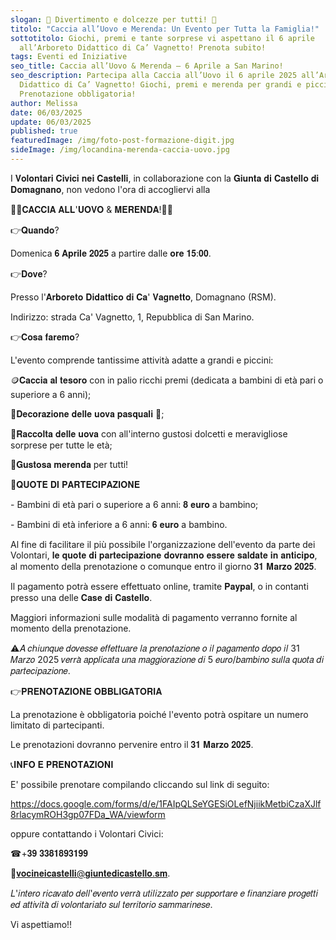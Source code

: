 ```yaml
---
slogan: 🥚 Divertimento e dolcezze per tutti! 🍬
titolo: "Caccia all’Uovo e Merenda: Un Evento per Tutta la Famiglia!"
sottotitolo: Giochi, premi e tante sorprese vi aspettano il 6 aprile
  all’Arboreto Didattico di Ca’ Vagnetto! Prenota subito!
tags: Eventi ed Iniziative
seo_title: Caccia all’Uovo & Merenda – 6 Aprile a San Marino!
seo_description: Partecipa alla Caccia all’Uovo il 6 aprile 2025 all’Arboreto
  Didattico di Ca’ Vagnetto! Giochi, premi e merenda per grandi e piccini.
  Prenotazione obbligatoria!
author: Melissa
date: 06/03/2025
update: 06/03/2025
published: true
featuredImage: /img/foto-post-formazione-digit.jpg
sideImage: /img/locandina-merenda-caccia-uovo.jpg
---
```

I 𝐕𝐨𝐥𝐨𝐧𝐭𝐚𝐫𝐢 𝐂𝐢𝐯𝐢𝐜𝐢 𝐧𝐞𝐢 𝐂𝐚𝐬𝐭𝐞𝐥𝐥𝐢, in collaborazione con la 𝐆𝐢𝐮𝐧𝐭𝐚 𝐝𝐢 𝐂𝐚𝐬𝐭𝐞𝐥𝐥𝐨 𝐝𝐢 𝐃𝐨𝐦𝐚𝐠𝐧𝐚𝐧𝐨, non vedono l'ora di accogliervi alla

🐣🥜𝐂𝐀𝐂𝐂𝐈𝐀 𝐀𝐋𝐋'𝐔𝐎𝐕𝐎 & 𝐌𝐄𝐑𝐄𝐍𝐃𝐀!🥜🐣

👉𝐐𝐮𝐚𝐧𝐝𝐨?

Domenica 𝟔 𝐀𝐩𝐫𝐢𝐥𝐞 𝟐𝟎𝟐𝟓 a partire dalle 𝐨𝐫𝐞 𝟏𝟓:𝟎𝟎.

👉𝐃𝐨𝐯𝐞?

Presso l'𝐀𝐫𝐛𝐨𝐫𝐞𝐭𝐨 𝐃𝐢𝐝𝐚𝐭𝐭𝐢𝐜𝐨 𝐝𝐢 𝐂𝐚' 𝐕𝐚𝐠𝐧𝐞𝐭𝐭𝐨, Domagnano (RSM).

Indirizzo: strada Ca' Vagnetto, 1, Repubblica di San Marino.

👉𝐂𝐨𝐬𝐚 𝐟𝐚𝐫𝐞𝐦𝐨?

L'evento comprende tantissime attività adatte a grandi e piccini:

🪙𝐂𝐚𝐜𝐜𝐢𝐚 𝐚𝐥 𝐭𝐞𝐬𝐨𝐫𝐨 con in palio ricchi premi (dedicata a bambini di età pari o superiore a 6 anni);

🎨𝐃𝐞𝐜𝐨𝐫𝐚𝐳𝐢𝐨𝐧𝐞 𝐝𝐞𝐥𝐥𝐞 𝐮𝐨𝐯𝐚 𝐩𝐚𝐬𝐪𝐮𝐚𝐥𝐢 🥚;

🍬𝐑𝐚𝐜𝐜𝐨𝐥𝐭𝐚 𝐝𝐞𝐥𝐥𝐞 𝐮𝐨𝐯𝐚 con all'interno gustosi dolcetti e meravigliose sorprese per tutte le età;

🥜𝐆𝐮𝐬𝐭𝐨𝐬𝐚 𝐦𝐞𝐫𝐞𝐧𝐝𝐚 per tutti!

💸𝐐𝐔𝐎𝐓𝐄 𝐃𝐈 𝐏𝐀𝐑𝐓𝐄𝐂𝐈𝐏𝐀𝐙𝐈𝐎𝐍𝐄

\- Bambini di età pari o superiore a 6 anni: 𝟖 𝐞𝐮𝐫𝐨 a bambino;

\- Bambini di età inferiore a 6 anni: 𝟔 𝐞𝐮𝐫𝐨 a bambino.

Al fine di facilitare il più possibile l'organizzazione dell'evento da parte dei Volontari, 𝐥𝐞 𝐪𝐮𝐨𝐭𝐞 𝐝𝐢 𝐩𝐚𝐫𝐭𝐞𝐜𝐢𝐩𝐚𝐳𝐢𝐨𝐧𝐞 𝐝𝐨𝐯𝐫𝐚𝐧𝐧𝐨 𝐞𝐬𝐬𝐞𝐫𝐞 𝐬𝐚𝐥𝐝𝐚𝐭𝐞 𝐢𝐧 𝐚𝐧𝐭𝐢𝐜𝐢𝐩𝐨, al momento della prenotazione o comunque entro il giorno 𝟑𝟏 𝐌𝐚𝐫𝐳𝐨 𝟐𝟎𝟐𝟓.

Il pagamento potrà essere effettuato online, tramite 𝐏𝐚𝐲𝐩𝐚𝐥, o in contanti presso una delle 𝐂𝐚𝐬𝐞 𝐝𝐢 𝐂𝐚𝐬𝐭𝐞𝐥𝐥𝐨.

Maggiori informazioni sulle modalità di pagamento verranno fornite al momento della prenotazione.

⚠𝐴 𝑐ℎ𝑖𝑢𝑛𝑞𝑢𝑒 𝑑𝑜𝑣𝑒𝑠𝑠𝑒 𝑒𝑓𝑓𝑒𝑡𝑡𝑢𝑎𝑟𝑒 𝑙𝑎 𝑝𝑟𝑒𝑛𝑜𝑡𝑎𝑧𝑖𝑜𝑛𝑒 𝑜 𝑖𝑙 𝑝𝑎𝑔𝑎𝑚𝑒𝑛𝑡𝑜 𝑑𝑜𝑝𝑜 𝑖𝑙 31 𝑀𝑎𝑟𝑧𝑜 2025 𝑣𝑒𝑟𝑟𝑎̀ 𝑎𝑝𝑝𝑙𝑖𝑐𝑎𝑡𝑎 𝑢𝑛𝑎 𝑚𝑎𝑔𝑔𝑖𝑜𝑟𝑎𝑧𝑖𝑜𝑛𝑒 𝑑𝑖 5 𝑒𝑢𝑟𝑜/𝑏𝑎𝑚𝑏𝑖𝑛𝑜 𝑠𝑢𝑙𝑙𝑎 𝑞𝑢𝑜𝑡𝑎 𝑑𝑖 𝑝𝑎𝑟𝑡𝑒𝑐𝑖𝑝𝑎𝑧𝑖𝑜𝑛𝑒.

👉𝐏𝐑𝐄𝐍𝐎𝐓𝐀𝐙𝐈𝐎𝐍𝐄 𝐎𝐁𝐁𝐋𝐈𝐆𝐀𝐓𝐎𝐑𝐈𝐀

La prenotazione è obbligatoria poiché l'evento potrà ospitare un numero limitato di partecipanti.

Le prenotazioni dovranno pervenire entro il 𝟑𝟏 𝐌𝐚𝐫𝐳𝐨 𝟐𝟎𝟐𝟓.

📞𝐈𝐍𝐅𝐎 𝐄 𝐏𝐑𝐄𝐍𝐎𝐓𝐀𝐙𝐈𝐎𝐍𝐈

E' possibile prenotare compilando cliccando sul link di seguito:

https://docs.google.com/forms/d/e/1FAIpQLSeYGESiOLefNjiikMetbiCzaXJlf8rlacymROH3gp07FDa_WA/viewform

oppure contattando i Volontari Civici:

☎+𝟑𝟗 𝟑𝟑𝟖𝟏𝟖𝟗𝟑𝟏𝟗𝟗

📩𝐯𝐨𝐜𝐢𝐧𝐞𝐢𝐜𝐚𝐬𝐭𝐞𝐥𝐥𝐢@𝐠𝐢𝐮𝐧𝐭𝐞𝐝𝐢𝐜𝐚𝐬𝐭𝐞𝐥𝐥𝐨.𝐬𝐦.

𝐿'𝑖𝑛𝑡𝑒𝑟𝑜 𝑟𝑖𝑐𝑎𝑣𝑎𝑡𝑜 𝑑𝑒𝑙𝑙'𝑒𝑣𝑒𝑛𝑡𝑜 𝑣𝑒𝑟𝑟𝑎̀ 𝑢𝑡𝑖𝑙𝑖𝑧𝑧𝑎𝑡𝑜 𝑝𝑒𝑟 𝑠𝑢𝑝𝑝𝑜𝑟𝑡𝑎𝑟𝑒 𝑒 𝑓𝑖𝑛𝑎𝑛𝑧𝑖𝑎𝑟𝑒 𝑝𝑟𝑜𝑔𝑒𝑡𝑡𝑖 𝑒𝑑 𝑎𝑡𝑡𝑖𝑣𝑖𝑡𝑎̀ 𝑑𝑖 𝑣𝑜𝑙𝑜𝑛𝑡𝑎𝑟𝑖𝑎𝑡𝑜 𝑠𝑢𝑙 𝑡𝑒𝑟𝑟𝑖𝑡𝑜𝑟𝑖𝑜 𝑠𝑎𝑚𝑚𝑎𝑟𝑖𝑛𝑒𝑠𝑒.

Vi aspettiamo!!
